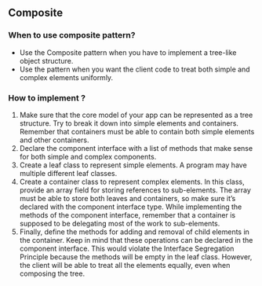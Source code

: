 ﻿## Composite

### When to use composite pattern?

- Use the Composite pattern when you have to implement a
tree-like object structure. 
- Use the pattern when you want the client code to treat both
  simple and complex elements uniformly. 

### How to implement ?

1. Make sure that the core model of your app can be represented as a tree structure. Try to break it down into simple elements and containers. Remember that containers must be able
to contain both simple elements and other containers.
2. Declare the component interface with a list of methods that
   make sense for both simple and complex components. 
3. Create a leaf class to represent simple elements. A program
   may have multiple different leaf classes.
4. Create a container class to represent complex elements. In
   this class, provide an array field for storing references to sub-elements. The array must be able to store both leaves and
   containers, so make sure it’s declared with the component
   interface type.
   While implementing the methods of the component interface,
   remember that a container is supposed to be delegating most
   of the work to sub-elements.
5. Finally, define the methods for adding and removal of child
   elements in the container.
   Keep in mind that these operations can be declared in the
   component interface. This would violate the Interface Segregation Principle because the methods will be empty in the leaf
   class. However, the client will be able to treat all the elements
   equally, even when composing the tree. 
